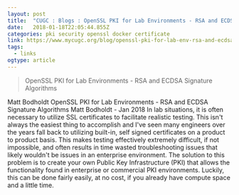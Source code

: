 ```yaml
---
layout: post 
title:  "CUGC : Blogs : OpenSSL PKI for Lab Environments - RSA and ECDSA Signature Algorithms" 
date:   2018-01-18T22:05:44.855Z 
categories: pki security openssl docker certificate
link: https://www.mycugc.org/blog/openssl-pki-for-lab-env-rsa-and-ecdsa-signature-algorithms?source=1 
tags:
  - links
ogtype: article 
---
```


> OpenSSL PKI for Lab Environments - RSA and ECDSA Signature Algorithms

Matt Bodholdt
OpenSSL PKI for Lab Environments - RSA and ECDSA Signature Algorithms
Matt Bodholdt - Jan 2018
In lab situations, it is often necessary to utilize SSL certificates to facilitate realistic testing. This isn't always the easiest thing to accomplish and I've seen many engineers over the years fall back to utilizing built-in, self signed certificates on a product to product basis. This makes testing effectively extremely difficult, if not impossible, and often results in time wasted troubleshooting issues that likely wouldn't be issues in an enterprise environment. The solution to this problem is to create your own Public Key Infrastructure (PKI) that allows the functionality found in enterprise or commercial PKI environments. Luckily, this can be done fairly easily, at no cost, if you already have compute space and a little time.